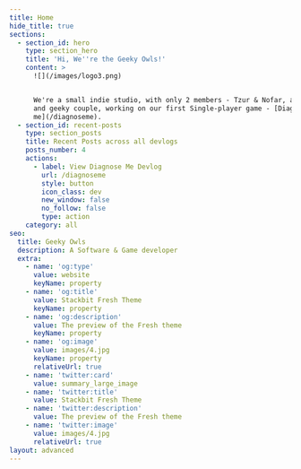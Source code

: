 ```yaml
---
title: Home
hide_title: true
sections:
  - section_id: hero
    type: section_hero
    title: 'Hi, We''re the Geeky Owls!'
    content: >
      ![](/images/logo3.png)


      We're a small indie studio, with only 2 members - Tzur & Nofar, a happy
      and geeky couple, working on our first Single-player game - [Diagnose
      me](/diagnoseme).
  - section_id: recent-posts
    type: section_posts
    title: Recent Posts across all devlogs
    posts_number: 4
    actions:
      - label: View Diagnose Me Devlog
        url: /diagnoseme
        style: button
        icon_class: dev
        new_window: false
        no_follow: false
        type: action
    category: all
seo:
  title: Geeky Owls
  description: A Software & Game developer
  extra:
    - name: 'og:type'
      value: website
      keyName: property
    - name: 'og:title'
      value: Stackbit Fresh Theme
      keyName: property
    - name: 'og:description'
      value: The preview of the Fresh theme
      keyName: property
    - name: 'og:image'
      value: images/4.jpg
      keyName: property
      relativeUrl: true
    - name: 'twitter:card'
      value: summary_large_image
    - name: 'twitter:title'
      value: Stackbit Fresh Theme
    - name: 'twitter:description'
      value: The preview of the Fresh theme
    - name: 'twitter:image'
      value: images/4.jpg
      relativeUrl: true
layout: advanced
---
```

